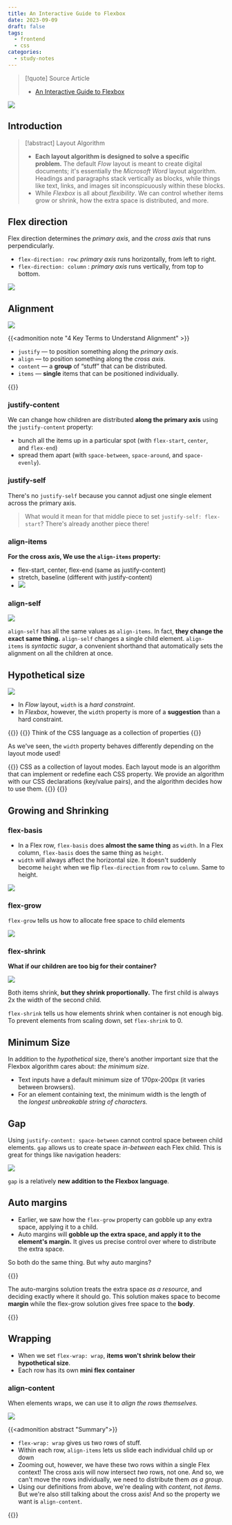 ```yaml
---
title: An Interactive Guide to Flexbox
date: 2023-09-09
draft: false
tags:
  - frontend
  - css
categories:
  - study-notes
---
```


<!--more-->

> [!quote] Source Article
>  - [An Interactive Guide to Flexbox](https://www.joshwcomeau.com/css/interactive-guide-to-flexbox)


![](https://r2.hcplantern.top/2023/09/10/20230910-205025.gif)

## Introduction

> [!abstract] Layout Algorithm
> - **Each layout algorithm is designed to solve a specific problem.** The default *Flow* layout is meant to create digital documents; it's essentially the *Microsoft Word* layout algorithm. Headings and paragraphs stack vertically as blocks, while things like text, links, and images sit inconspicuously within these blocks.
> - While *Flexbox* is all about *flexibility*. We can control whether items grow or shrink, how the extra space is distributed, and more.

## Flex direction

Flex direction determines the *primary axis*, and the *cross axis* that runs perpendicularly.

-  `flex-direction: row`:  *primary axis* runs horizontally, from left to right.
-  `flex-direction: column` : *primary axis* runs vertically, from top to bottom.

![](https://r2.hcplantern.top/2023/09/10/20230910-203813.png)

## Alignment

![](https://r2.hcplantern.top/2023/09/10/20230910-204914.gif)

{{<admonition note "4 Key Terms to Understand Alignment" >}}

- `justify` — to position something along the *primary axis*.
- `align` — to position something along the *cross axis*.
- `content` — a **group** of “stuff” that can be distributed.
- `items` — **single** items that can be positioned individually.

{{</admonition >}}

### justify-content

We can change how children are distributed **along the primary axis** using the `justify-content` property:

- bunch all the items up in a particular spot (with `flex-start`, `center`, and `flex-end`)
- spread them apart (with `space-between`, `space-around`, and `space-evenly`).

### justify-self

There's no `justify-self` because you cannot adjust one single element across the primary axis. 

> What would it mean for that middle piece to set `justify-self: flex-start`? There's already another piece there!
### align-items

**For the cross axis, We use the `align-items` property:**  

- flex-start, center, flex-end (same as justify-content)
- stretch, baseline (different with justify-content)
- ![](https://r2.hcplantern.top/2023/09/10/20230910-204140.png)
### align-self

![](https://r2.hcplantern.top/2023/09/10/20230910-205405.png)


`align-self` has all the same values as `align-items`. In fact, **they change the exact same thing.** `align-self` changes a single child element.  ` align-items ` is _syntactic sugar_, a convenient shorthand that automatically sets the alignment on all the children at once.

## Hypothetical size

![](https://r2.hcplantern.top/2023/09/10/20230910-210538.png)

- In *Flow* layout, `width` is a _hard constraint_.
- In _Flexbox_, however, the `width` property is more of a **suggestion** than a hard constraint.

{{<admonition type=tip title="CSS mental model" open=true >}}
  {{<admonition type=failure title="wrong model" open=true >}}
  Think of the CSS language as a collection of properties
  {{</admonition >}}

As we've seen, the `width` property behaves differently depending on the layout mode used!

  {{<admonition type=success title="right model" open=true >}}
  CSS as a collection of layout modes. Each layout mode is an algorithm that can implement or redefine each CSS property. We provide an algorithm with our CSS declarations (key/value pairs), and the algorithm decides how to use them.
  {{</admonition >}}
{{</admonition >}}

## Growing and Shrinking

### flex-basis

- In a Flex row, `flex-basis` does **almost the same thing** as `width`. In a Flex column, `flex-basis` does the same thing as `height`.
- `width` will always affect the horizontal size. It doesn't suddenly become `height` when we flip `flex-direction` from `row` to `column`. Same to height. 

![](https://r2.hcplantern.top/2023/09/10/20230910-211414.gif)


### flex-grow

`flex-grow` tells us how to allocate free space to child elements

![](https://r2.hcplantern.top/2023/09/10/20230910-211627.gif)

### flex-shrink

**What if our children are too big for their container?**

![](https://r2.hcplantern.top/2023/09/10/20230910-211858.gif)

Both items shrink, **but they shrink proportionally.** The first child is always 2x the width of the second child.

`flex-shrink` tells us how elements shrink when container is not enough big. To prevent elements from scaling down, set ` flex-shrink ` to 0. 

## Minimum Size

In addition to the _hypothetical_ size, there's another important size that the Flexbox algorithm cares about: _the minimum size_.

- Text inputs have a default minimum size of 170px-200px (it varies between browsers).
- For an element containing text, the minimum width is the length of the _longest unbreakable string of characters._

## Gap

Using `justify-content: space-between` cannot control space between child elements.  `gap` allows us to create space _in-between_ each Flex child. This is great for things like navigation headers:

![](https://r2.hcplantern.top/2023/09/10/20230910-212319.png)

`gap` is a relatively **new addition to the Flexbox language**. 

## Auto margins

- Earlier, we saw how the `flex-grow` property can gobble up any extra space, applying it to a child.
- Auto margins will **gobble up the extra space, and apply it to the element's margin.** It gives us precise control over where to distribute the extra space.

So both do the same thing. But why auto margins? 

{{<admonition type=tip title="Auto Margins" open=true >}}

The auto-margins solution treats the extra space _as a resource_, and deciding exactly where it should go. This solution makes space to become **margin** while the flex-grow solution gives free space to the **body**.

{{</admonition >}}


## Wrapping

- When we set `flex-wrap: wrap`, **items won't shrink below their hypothetical size**.
- Each row has its own **mini flex container** 

### align-content

When elements wraps, we can use it to _align the rows themselves._

![](https://r2.hcplantern.top/2023/09/10/20230910-213221.gif)

{{<admonition abstract "Summary">}}

- `flex-wrap: wrap` gives us two rows of stuff.
- Within each row, `align-items` lets us slide each individual child up or down
- Zooming out, however, we have these two rows within a single Flex context! The cross axis will now intersect *two* rows, not one. And so, we can't move the rows individually, we need to distribute them *as a group*.
- Using our definitions from above, we're dealing with *content*, not *items*. But we're also still talking about the cross axis! And so the property we want is `align-content`.

{{</admonition >}}
   
